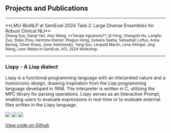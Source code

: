 ## Projects and Publications

---

<p style="padding: 0px; margin: 0px;">**LMU-BioNLP at SemEval-2024 Task 2: Large Diverse Ensembles for Robust Clinical NLI**</p>
<p style="padding: 0px; margin: 0px;"><small>Zihang Sun, Danqi Yan, Anyi Wang, **Tanalp Agustoslu**, Qi Feng, Chengzhi Hu, Longfei Zuo, Shijia Zhou, Hermine Kleiner, Pingjun Hong, Suteera Seeha, Sebastian Loftus, Anna Barwig, Oliver Kraus, Jona Volohonsky, Yang Sun, Leopold Martin, Lena Altinger, Jing Wang, Leon Weber.In SemEval, ACL 2024 Workshop.</small></p>

---

### Lispy - A Lisp dialect

Lispy is a functional programming language with an interpreted nature and a homoiconic design, drawing inspiration from the Lisp programming language developed in 1958. The interpreter is written in C, utilizing the MPC library for parsing operations. Lispy serves as an Interactive Prompt, enabling users to evaluate expressions in real-time or to evaluate external files written in the Lispy language.

[![](https://img.shields.io/badge/C-white?logo=C)](#) [![](https://img.shields.io/badge/Lisp-white?logo=Lisp)](#) [![](https://img.shields.io/badge/Ubuntu-white?logo=ubuntu)](#)

[View code on Github](https://github.com/agustoslu/lispy)
